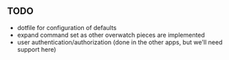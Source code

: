 ## TODO

* dotfile for configuration of defaults
* expand command set as other overwatch pieces are implemented
* user authentication/authorization (done in the other apps, but we'll need support here)

